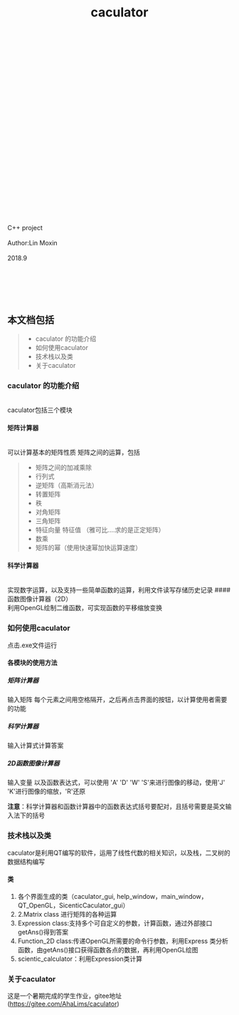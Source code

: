 <center> <h1> caculator </center>
<br />
<br />
<br />
<br />
<br />
<br />
<br />
<br />
<br />
<br />
<br />
<br />
<br />
<br />
<br />
<br />
<br />
<br />
<br />
<br /><br />
<br />
<br />
<br />
<br />

C++ project
<br />
<br />
Author:Lin Moxin
<br />
<br />
2018.9
<br />
<br />
<br />
<br />
<br />
<br />


## 本文档包括
> * caculator 的功能介绍
> * 如何使用caculator
> * 技术栈以及类
> * 关于caculator

### caculator 的功能介绍
<br />
caculator包括三个模块<br />

####  矩阵计算器
<br />
可以计算基本的矩阵性质 矩阵之间的运算，包括

> * 矩阵之间的加减乘除
> * 行列式
> * 逆矩阵（高斯消元法）
> * 转置矩阵
> * 秩
> * 对角矩阵
> * 三角矩阵
> * 特征向量 特征值 （雅可比....求的是正定矩阵）
> * 数乘
> * 矩阵的幂（使用快速幂加快运算速度）
####  科学计算器
<br />
实现数字运算，以及支持一些简单函数的运算，利用文件读写存储历史记录
#### 函数图像计算器（2D）
<br />
利用OpenGL绘制二维函数，可实现函数的平移缩放变换<br />

### 如何使用caculator
点击.exe文件运行
#### 各模块的使用方法
##### 矩阵计算器
输入矩阵 每个元素之间用空格隔开，之后再点击界面的按钮，以计算使用者需要的功能
##### 科学计算器
输入计算式计算答案
##### 2D函数图像计算器
输入变量 以及函数表达式，可以使用 'A' 'D' 'W' 'S'来进行图像的移动，使用'J' 'K'进行图像的缩放，'R'还原

**注意**：科学计算器和函数计算器中的函数表达式括号要配对，且括号需要是英文输入法下的括号


### 技术栈以及类
caculator是利用QT编写的软件，运用了线性代数的相关知识，以及栈，二叉树的数据结构编写
#### 类
1. 各个界面生成的类（caculator_gui, help_window，main_window，QT_OpenGL，SicenticCaculator_gui）
2. 2.Matrix class 进行矩阵的各种运算
3. Expression class:支持多个可自定义的参数，计算函数，通过外部接口getAns()得到答案
4. Function_2D class:传递OpenGL所需要的命令行参数，利用Express 类分析函数，由getAns()接口获得函数各点的数据，再利用OpenGL绘图
4. scientic_calculator：利用Expression类计算

### 关于caculator
这是一个暑期完成的学生作业，gitee地址(https://gitee.com/AhaLims/caculator)
